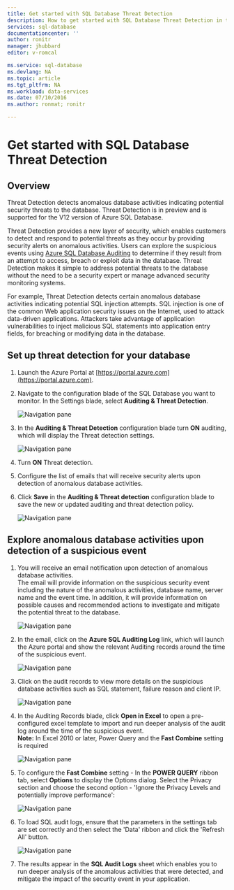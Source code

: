 ```yaml
---
title: Get started with SQL Database Threat Detection
description: How to get started with SQL Database Threat Detection in the Azure Portal
services: sql-database
documentationcenter: ''
author: ronitr
manager: jhubbard
editor: v-romcal

ms.service: sql-database
ms.devlang: NA
ms.topic: article
ms.tgt_pltfrm: NA
ms.workload: data-services
ms.date: 07/10/2016
ms.author: ronmat; ronitr

---
```

# Get started with SQL Database Threat Detection
## Overview
Threat Detection detects anomalous database activities indicating potential security threats to the database.  Threat Detection is in preview and is supported for the V12 version of Azure SQL Database.

Threat Detection provides a new layer of security, which enables customers to detect and respond to potential threats as they occur by providing security alerts on anomalous activities.  Users can explore the suspicious events using [Azure SQL Database Auditing](sql-database-auditing-get-started.md) to determine if they result from an attempt to access, breach or exploit data in the database.
Threat Detection makes it simple to address potential threats to the database without the need to be a security expert or manage advanced security monitoring systems.

For example, Threat Detection detects certain anomalous database activities indicating potential SQL injection attempts. SQL injection is one of the common Web application security issues on the Internet, used to attack data-driven applications. Attackers take advantage of application vulnerabilities to inject malicious SQL statements into application entry fields, for breaching or modifying data in the database.

## Set up threat detection for your database
1. Launch the Azure Portal at [https://portal.azure.com](https://portal.azure.com).
2. Navigate to the configuration blade of the SQL Database you want to monitor. In the Settings blade, select **Auditing & Threat Detection**.
   
    ![Navigation pane][1]
3. In the **Auditing & Threat Detection** configuration blade turn **ON** auditing, which will display the Threat detection settings.
   
    ![Navigation pane][2]
4. Turn **ON** Threat detection.
5. Configure the list of emails that will receive security alerts upon detection of anomalous database activities.
6. Click **Save** in the **Auditing & Threat detection** configuration blade to save the new or updated auditing and threat detection policy.
   
    ![Navigation pane][3]

## Explore anomalous database activities upon detection of a suspicious event
1. You will receive an email notification upon detection of anomalous database activities. <br/>
   The email will provide information on the suspicious security event including the nature of the anomalous activities, database name, server name and the event time. In addition, it will provide information on possible causes and recommended actions to investigate and mitigate the potential threat to the database.<br/>
   
    ![Navigation pane][4]
2. In the email, click on the **Azure SQL Auditing Log** link, which will launch the Azure portal and show the relevant Auditing records around the time of the suspicious event.
   
    ![Navigation pane][5]
3. Click on the audit records to view more details on the suspicious database activities such as SQL statement, failure reason and client IP.
   
    ![Navigation pane][6]
4. In the Auditing Records blade, click  **Open in Excel** to open a pre-configured excel template to import and run deeper analysis of the audit log around the time of the suspicious event.<br/>
   **Note:** In Excel 2010 or later, Power Query and the **Fast Combine** setting is required
   
    ![Navigation pane][7]
5. To configure the **Fast Combine** setting - In the **POWER QUERY** ribbon tab, select **Options** to display the Options dialog. Select the Privacy section and choose the second option - 'Ignore the Privacy Levels and potentially improve performance':
   
    ![Navigation pane][8]
6. To load SQL audit logs, ensure that the parameters in the settings tab are set correctly and then select the 'Data' ribbon and click the 'Refresh All' button.
   
    ![Navigation pane][9]
7. The results appear in the **SQL Audit Logs** sheet which enables you to run deeper analysis of the anomalous activities that were detected, and mitigate the impact of the security event in your application.

<!--Image references-->
[1]: ./media/sql-database-threat-detection-get-started/1_td_click_on_settings.png
[2]: ./media/sql-database-threat-detection-get-started/2_td_turn_on_auditing.png
[3]: ./media/sql-database-threat-detection-get-started/3_td_turn_on_threat_detection.png
[4]: ./media/sql-database-threat-detection-get-started/4_td_email.png
[5]: ./media/sql-database-threat-detection-get-started/5_td_audit_records.png
[6]: ./media/sql-database-threat-detection-get-started/6_td_audit_record_details.png
[7]: ./media/sql-database-threat-detection-get-started/7_td_audit_records_open_excel.png
[8]: ./media/sql-database-threat-detection-get-started/8_td_excel_fast_combine.png
[9]: ./media/sql-database-threat-detection-get-started/9_td_excel_parameters.png
